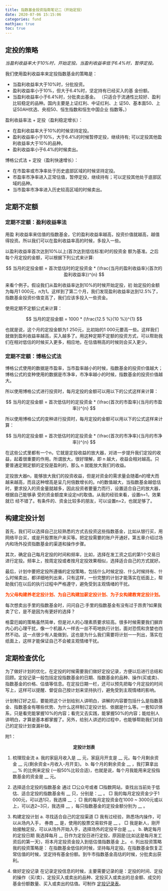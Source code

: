 ```yaml
---
title: 指数基金投资指南笔记二（开始定投）
date: 2020-07-06 15:15:06
categories: fund
mathjax: true
toc: true
---
```


## 定投的策略

*当盈利收益率大于10%时，开始定投。当盈利收益率低于6.4%时，暂停定投。*

我们使用盈利收益率来定投指数基金的策略是：
* 当盈利收益率大于10%时，分批投资。
* 盈利收益率小于10%，但大于6.4%时，坚定持有已经买入的基 金份额。
* 当盈利收益率小于6.4%时，分批卖出基金。
（只适合于流通性比较好、盈利比较稳定的品种。国内主要是上证红利、中证红利、上 证50、基本面50、上证50AH优选、央视50、恒生指数和恒生中国企业 指数等。）

盈利收益率法 + 定投（盈利稳定增长）：
- 在盈利收益率大于10%的时候坚持定投。
- 盈利收益率小于10%，大于6.4%的时候暂停定投，继续持有; 可以定投其他盈利收益率大于10%的品种。
- 盈利收益率小于6.4%的时候卖出。

博格公式法 + 定投（盈利快速增长）：
- 在市盈率或市净率处于历史底部区域的时候坚持定投。
- 市盈率市净率进入正常估值，暂停定投，继续持有；可以定投其他处于底部区域的品种。
- 当市盈率市净率进入历史较高区域的时候卖出。

## 定期不定额

### 定期不定额：盈利收益率法
用盈 利收益率来估值的指数基金，它的盈利收益率越高，投资价值就越高，越值得投资。所以我们可以在盈利收益率高的时候，多投入一些。

以盈利收益率首次达到10%以上(首次达到低估标准)时的投资金 额为基准。之后每个月定投的金额，可以根据下列公式来计算:

$$ 当月的定投金额 = 首次低估时的定投资金 * (\frac{当月的盈利收益率}{首次的盈利收益率})^{n} $$

来看个例子。假设我们从盈利收益率达到10%的时候开始定投，初 始定投的金额为每月1 000元，n为1。这样到了第二个月，我们发现盈利收益率达到12.5%了，指数基金投资价值变高了，我们应该多投入一些资金。

使用定期不定额公式来计算：

$$ 当月的定投金额 = 1000 * (\frac{12.5 %}{10 %})^{1} $$

也就是说，这个月的定投金额为1 250元，比初始的1 000元要高一些。这样我们就做到盈利收益率越高，买入越多了。用这种定期不定额的投资方式，可以帮助我们在相对低估的时候买入更多，相应地，在估值稍高的时候则会买入更少。

### 定期不定额：博格公式法
博格公式使用的数据是市盈率，当市盈率越小的时候，指数基金的投资价值越大；博格公式的变种使用的数据是市净率，市净率越小的时候，指数基金的投资价值越大。

所以使用博格公式进行投资时，每月定投的金额可以用以下的公式这样来计算：

$$ 当月的定投金额 = 首次低估时的定投资金 * (\frac{首次的市盈率}{当月的市盈率})^{n} $$

所以使用博格公式的变种进行投资时，每月定投的金额可以用以下的公式这样来计算：

$$ 当月的定投金额 = 首次低估时的定投资金 * (\frac{首次的市净率}{当月的市净率})^{n} $$

在这些公式里都有一个n，它就是定投收益的放大器，对进一步提升我们定投的收益，起着很重要的作用。所谓放大，很好理解，即 n 越大，收益会相对越高。只要普通定期定额的定投是盈利的，那么 n 就能放大我们的收益。

定投放大器n，能够放大我们的投资收益，但是对资金的需求量会随着n的增大而越来越高，而且这种增高是呈几何倍数增长的。n的数值越大，当指数基金越低估时，要求投入的资金量就越多，因此投资者要量力而行，设置适合自己的放大器，根据自己能够承 受的资金额度来设定n的取值。从我的经验来看，设置n=1，效果就已 经不错了。有条件的、资金比较多的朋友，可以设置n=2，也就足够了。

## 构建定投计划
首先，我们可以选择自己比较熟悉的方式去投资这些指数基金，比如从银行买，用网络平台买，或是开股票账户来买等。把定投需要的账户开通好。第五章介绍过场内和场外投资指数基金的渠道和操作步骤。

其次，确定自己每月定投的时间和频率，比如，选择在发工资之后的第1个交易日进行定投。频率上，按周定投或者按月定投效果相似，选择适合自己的方式就好。

最后，计划中要把定投所遵循的定投策略，包括什么时候定投、什么时候持有、什么时候卖出，都详细地列出来，只有这样，一份完整的计划才能落实在纸面上，帮助我们在以后的执行过程中严格遵守，避免受到主观情绪的干扰。

**<font color=#f40>为父母构建养老定投计划、为自己构建加薪定投计划、为子女构建教育定投计划。</font>**

每次想卖出手里的指数基金时，问问自己:手里的指数基金有没有过于昂贵?如果我卖了它，是不是因为有更好的选择？

格雷厄姆的策略虽然简单，但是对人的心理素质要求较高。很多时候需要我们摒弃内心的心理干扰，像一个机器人一样去一丝不苟地执行计划，面对恐慌和贪婪也岿然不动。这一点很少有人能做到，这也是为什么我们需要将计划一一列出，落实在纸面上，这样才能保证自己不会被主观情绪干扰。

## 定期检查优化
为了做好计划的优化，在定投的时候需要我们做好定投记录，方便以后进行总结和回顾。定投记录一般包括定投指数基金的日期、指数基金的品种、操作(买或卖)、指数基金的价格、估值等信息。在定投日期一栏，还可以预先把每个月定投的时间写上，这样可以提醒、督促自己按计划来坚持执行，避免受到主观情绪的影响。

计划制订好之后，要能把这个计划给别人讲明白，讲解的内容要包括什么是指数基金、指数基金有哪些优势、为什么这样制订定投计划、依据是什么等。一套知识体系，只是看完能掌握10%的内容；看完又去实践，能掌握50%的内容；能给别人讲明白，才算是基本都掌握了。另外，给别人讲述的过程中，也能够帮助我们对自己的定投计划查漏补缺。

附1：
<center><b>定投计划表</b></center>

1. 梳理现金流
a. 我的家庭月收入是 __ 元，家庭月开支是 __ 元。每个月剩余资金 __ 元(剩余资金=月收入-月开支)。
b. 每个月的剩余资金 __ ，我打算拿出 __ % 的比例来定投 (一般50%比较合适)，也就是说，每个月我能用来定投指数基金的资金是 __ 元。

2. 选择适合定投的指数基金
通过 □公众号或者 □指数网站，查找出当前处于低估、适合定投的指数基金有 __ 只，分别是：__ 。
□ 我的每月定投资金少于1 000元，可以选1只，我选择 __ ；
□ 我的每月定投资金在1000 ~ 3000元或以上，可以选2~3只，我选择 __ ，每只指数基金的定投金额分别为 __ 。

3. 构建定投计划
a. 寻找适合自己的定投渠道
□ 我有过经验，熟悉场内操作，可以从场内入手， 券商 __ 是，使用的股票交易软件是 __ 。
□ 我是新人，刚开始接触定投，可以从场外开始入手，选择场外的定投平台是 __ 。
b. 确定每月的定投日期
我选择每月 __ 日作为定投日进行定投，原因是(比如这是每月发工资后的第一天)，将本月定投资金投入到低估值指数基金 上。
c. 列出投资策略
我的投资策略是：
在指数基金低估的时候，坚持每月定投。在指数基金恢复正常估值的时候，坚定持有基金份额。到牛市指数基金高估的时候，分批卖出获利。

4. 做好定投记录
在记录定投信息的时候，主要需要记录的是：定投的时间、定投的操作（买/卖）、定投买入或卖出的品种、定投买入或卖出的总金额、成交的基金份额数量、买入或卖出的估值。可制作 [定投记录表](https://liangxinwei.github.io/2020/07/07/other/%E5%AE%9A%E6%8A%95%E8%AE%B0%E5%BD%95%E8%A1%A8/)。
